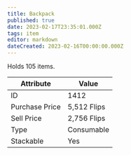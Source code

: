 ```yaml
---
title: Backpack
published: true
date: 2023-02-17T23:35:01.000Z
tags: item
editor: markdown
dateCreated: 2023-02-16T00:00:00.000Z
---
```


Holds 105 items.

|Attribute|Value|
|-|-|
|ID|1412|
|Purchase Price|5,512 Flips|
|Sell Price|2,756 Flips|
|Type|Consumable|
|Stackable|Yes|

